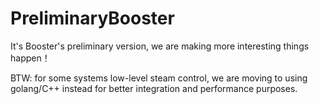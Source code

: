 # PreliminaryBooster
It's Booster's preliminary version, we are making more interesting things happen！

BTW: for some systems low-level steam control, we are moving to using golang/C++ instead for better integration and performance purposes.
